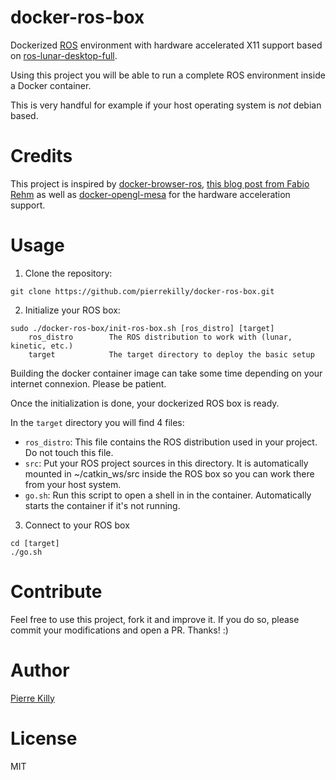 # docker-ros-box

Dockerized [ROS](http://www.ros.org/) environment with hardware accelerated X11 support based on [ros-lunar-desktop-full](https://hub.docker.com/r/osrf/ros/).

Using this project you will be able to run a complete ROS environment inside a Docker container.

This is very handful for example if your host operating system is *not* debian based.


# Credits

This project is inspired by [docker-browser-ros](https://github.com/sameersbn/docker-browser-box), [this blog post from Fabio Rehm](http://fabiorehm.com/blog/2014/09/11/running-gui-apps-with-docker/) as well as [docker-opengl-mesa](https://github.com/thewtex/docker-opengl-mesa) for the hardware acceleration support.


# Usage

1. Clone the repository:
```
git clone https://github.com/pierrekilly/docker-ros-box.git
```

2. Initialize your ROS box:
```
sudo ./docker-ros-box/init-ros-box.sh [ros_distro] [target]
    ros_distro        The ROS distribution to work with (lunar, kinetic, etc.)
    target            The target directory to deploy the basic setup
```
Building the docker container image can take some time depending on your internet connexion. Please be patient.

Once the initialization is done, your dockerized ROS box is ready.

In the `target` directory you will find 4 files:

- `ros_distro`: This file contains the ROS distribution used in your project. Do not touch this file.
- `src`: Put your ROS project sources in this directory. It is automatically mounted in ~/catkin_ws/src inside the ROS box so you can work there from your host system.
- `go.sh`: Run this script to open a shell in in the container. Automatically starts the container if it's not running.

3. Connect to your ROS box
```
cd [target]
./go.sh
```

# Contribute

Feel free to use this project, fork it and improve it. If you do so, please commit your modifications and open a PR. Thanks! :)


# Author

[Pierre Killy](https://www.linkedin.com/in/pierrekilly/)


# License

MIT
